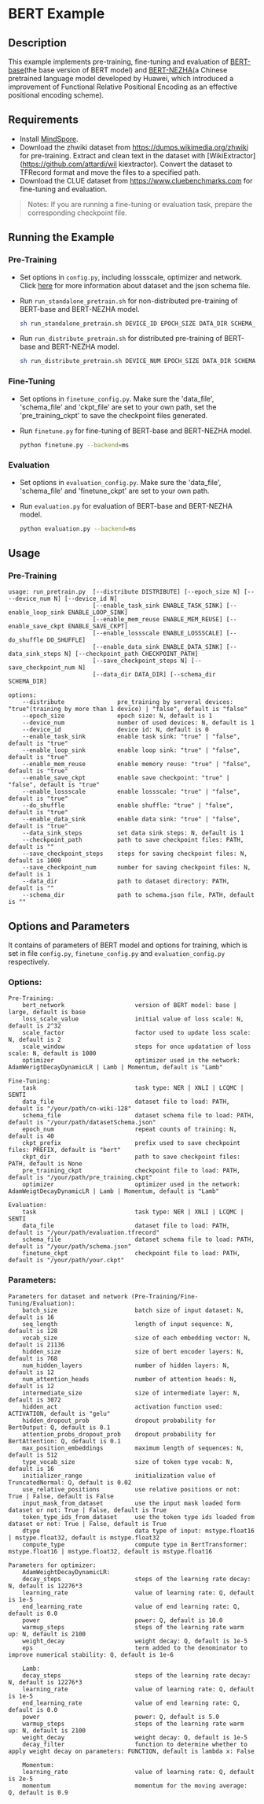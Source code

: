 # BERT Example
## Description
This example implements pre-training, fine-tuning and evaluation of [BERT-base](https://github.com/google-research/bert)(the base version of BERT model) and [BERT-NEZHA](https://github.com/huawei-noah/Pretrained-Language-Model)(a Chinese pretrained language model developed by Huawei, which introduced a improvement of Functional Relative Positional Encoding as an effective positional encoding scheme).

## Requirements
- Install [MindSpore](https://www.mindspore.cn/install/en).
- Download the zhwiki dataset from <https://dumps.wikimedia.org/zhwiki> for pre-training. Extract and clean text in the dataset with [WikiExtractor](https://github.com/attardi/wil
kiextractor). Convert the dataset to TFRecord format and move the files to a specified path.
- Download the CLUE dataset from <https://www.cluebenchmarks.com> for fine-tuning and evaluation.
>  Notes:
   If you are running a fine-tuning or evaluation task, prepare the corresponding checkpoint file.

## Running the Example
### Pre-Training
- Set options in `config.py`, including lossscale, optimizer and network. Click [here](https://www.mindspore.cn/tutorial/zh-CN/master/use/data_preparation/loading_the_datasets.html#tfrecord) for more information about dataset and the json schema file.

- Run `run_standalone_pretrain.sh` for non-distributed pre-training of BERT-base and BERT-NEZHA model.

    ``` bash   
    sh run_standalone_pretrain.sh DEVICE_ID EPOCH_SIZE DATA_DIR SCHEMA_DIR MINDSPORE_PATH
    ```
- Run `run_distribute_pretrain.sh` for distributed pre-training of BERT-base and BERT-NEZHA model.

    ``` bash   
    sh run_distribute_pretrain.sh DEVICE_NUM EPOCH_SIZE DATA_DIR SCHEMA_DIR MINDSPORE_HCCL_CONFIG_PATH MINDSPORE_PATH
    ```  

### Fine-Tuning
- Set options in `finetune_config.py`. Make sure the 'data_file', 'schema_file' and 'ckpt_file' are set to your own path, set the 'pre_training_ckpt' to save the checkpoint files generated.

- Run `finetune.py` for fine-tuning of BERT-base and BERT-NEZHA model.

    ```bash
    python finetune.py --backend=ms
    ```

### Evaluation
- Set options in `evaluation_config.py`. Make sure the 'data_file', 'schema_file' and 'finetune_ckpt' are set to your own path.

- Run `evaluation.py` for evaluation of BERT-base and BERT-NEZHA model.

    ```bash
    python evaluation.py --backend=ms
    ```

## Usage
### Pre-Training
``` 
usage: run_pretrain.py  [--distribute DISTRIBUTE] [--epoch_size N] [----device_num N] [--device_id N] 
                        [--enable_task_sink ENABLE_TASK_SINK] [--enable_loop_sink ENABLE_LOOP_SINK]
                        [--enable_mem_reuse ENABLE_MEM_REUSE] [--enable_save_ckpt ENABLE_SAVE_CKPT]
                        [--enable_lossscale ENABLE_LOSSSCALE] [--do_shuffle DO_SHUFFLE]
                        [--enable_data_sink ENABLE_DATA_SINK] [--data_sink_steps N] [--checkpoint_path CHECKPOINT_PATH]
                        [--save_checkpoint_steps N] [--save_checkpoint_num N] 
                        [--data_dir DATA_DIR] [--schema_dir SCHEMA_DIR]

options:
    --distribute               pre_training by serveral devices: "true"(training by more than 1 device) | "false", default is "false"
    --epoch_size               epoch size: N, default is 1
    --device_num               number of used devices: N, default is 1
    --device_id                device id: N, default is 0
    --enable_task_sink         enable task sink: "true" | "false", default is "true"
    --enable_loop_sink         enable loop sink: "true" | "false", default is "true"
    --enable_mem_reuse         enable memory reuse: "true" | "false", default is "true"
    --enable_save_ckpt         enable save checkpoint: "true" | "false", default is "true"
    --enable_lossscale         enable lossscale: "true" | "false", default is "true"
    --do_shuffle               enable shuffle: "true" | "false", default is "true"
    --enable_data_sink         enable data sink: "true" | "false", default is "true"
    --data_sink_steps          set data sink steps: N, default is 1
    --checkpoint_path          path to save checkpoint files: PATH, default is ""
    --save_checkpoint_steps    steps for saving checkpoint files: N, default is 1000
    --save_checkpoint_num      number for saving checkpoint files: N, default is 1
    --data_dir                 path to dataset directory: PATH, default is ""
    --schema_dir               path to schema.json file, PATH, default is ""
```
## Options and Parameters
It contains of parameters of BERT model and options for training, which is set in file `config.py`, `finetune_config.py` and `evaluation_config.py` respectively.
### Options:
```
Pre-Training:
    bert_network                    version of BERT model: base | large, default is base
    loss_scale_value                initial value of loss scale: N, default is 2^32
    scale_factor                    factor used to update loss scale: N, default is 2
    scale_window                    steps for once updatation of loss scale: N, default is 1000   
    optimizer                       optimizer used in the network: AdamWerigtDecayDynamicLR | Lamb | Momentum, default is "Lamb"

Fine-Tuning:
    task                            task type: NER | XNLI | LCQMC | SENTI
    data_file                       dataset file to load: PATH, default is "/your/path/cn-wiki-128"
    schema_file                     dataset schema file to load: PATH, default is "/your/path/datasetSchema.json"
    epoch_num                       repeat counts of training: N, default is 40
    ckpt_prefix                     prefix used to save checkpoint files: PREFIX, default is "bert"
    ckpt_dir                        path to save checkpoint files: PATH, default is None
    pre_training_ckpt               checkpoint file to load: PATH, default is "/your/path/pre_training.ckpt"
    optimizer                       optimizer used in the network: AdamWeigtDecayDynamicLR | Lamb | Momentum, default is "Lamb"

Evaluation:
    task                            task type: NER | XNLI | LCQMC | SENTI
    data_file                       dataset file to load: PATH, default is "/your/path/evaluation.tfrecord"
    schema_file                     dataset schema file to load: PATH, default is "/your/path/schema.json"
    finetune_ckpt                   checkpoint file to load: PATH, default is "/your/path/your.ckpt"
```

### Parameters:
```
Parameters for dataset and network (Pre-Training/Fine-Tuning/Evaluation):
    batch_size                      batch size of input dataset: N, default is 16
    seq_length                      length of input sequence: N, default is 128
    vocab_size                      size of each embedding vector: N, default is 21136
    hidden_size                     size of bert encoder layers: N, default is 768
    num_hidden_layers               number of hidden layers: N, default is 12
    num_attention_heads             number of attention heads: N, default is 12
    intermediate_size               size of intermediate layer: N, default is 3072
    hidden_act                      activation function used: ACTIVATION, default is "gelu"
    hidden_dropout_prob             dropout probability for BertOutput: Q, default is 0.1
    attention_probs_dropout_prob    dropout probability for BertAttention: Q, default is 0.1
    max_position_embeddings         maximum length of sequences: N, default is 512
    type_vocab_size                 size of token type vocab: N, default is 16
    initializer_range               initialization value of TruncatedNormal: Q, default is 0.02
    use_relative_positions          use relative positions or not: True | False, default is False
    input_mask_from_dataset         use the input mask loaded form dataset or not: True | False, default is True
    token_type_ids_from_dataset     use the token type ids loaded from dataset or not: True | False, default is True
    dtype                           data type of input: mstype.float16 | mstype.float32, default is mstype.float32
    compute_type                    compute type in BertTransformer: mstype.float16 | mstype.float32, default is mstype.float16

Parameters for optimizer:
    AdamWeightDecayDynamicLR:
    decay_steps                     steps of the learning rate decay: N, default is 12276*3
    learning_rate                   value of learning rate: Q, default is 1e-5
    end_learning_rate               value of end learning rate: Q, default is 0.0
    power                           power: Q, default is 10.0
    warmup_steps                    steps of the learning rate warm up: N, default is 2100
    weight_decay                    weight decay: Q, default is 1e-5
    eps                             term added to the denominator to improve numerical stability: Q, default is 1e-6

    Lamb:
    decay_steps                     steps of the learning rate decay: N, default is 12276*3
    learning_rate                   value of learning rate: Q, default is 1e-5
    end_learning_rate               value of end learning rate: Q, default is 0.0
    power                           power: Q, default is 5.0
    warmup_steps                    steps of the learning rate warm up: N, default is 2100
    weight_decay                    weight decay: Q, default is 1e-5
    decay_filter                    function to determine whether to apply weight decay on parameters: FUNCTION, default is lambda x: False

    Momentum:
    learning_rate                   value of learning rate: Q, default is 2e-5
    momentum                        momentum for the moving average: Q, default is 0.9
```

